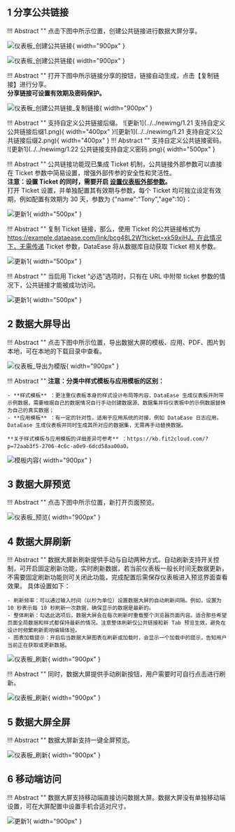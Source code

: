 ## 1 分享公共链接

!!! Abstract ""
	点击下图中所示位置，创建公共链接进行数据大屏分享。

![仪表板_创建公共链接](../img/dashboard_generation/数据大屏进行分享.png){ width="900px" }

![仪表板_创建公共链接](../img/dashboard_generation/数据大屏进行分享2.png){ width="900px" }

!!! Abstract ""
	打开下图中所示链接分享的按钮，链接自动生成，点击【复制链接】进行分享。  
	**分享链接可设置有效期及密码保护。**

![仪表板_创建公共链接_复制链接](../img/dashboard_generation/数据大屏设置公共链接.png){ width="900px" }

!!! Abstract ""
	支持自定义公共链接后缀。
![更新1](../../newimg/1.21 支持自定义公共链接后缀1.png){ width="400px" }![更新1](../../newimg/1.21 支持自定义公共链接后缀2.png){ width="400px" }
!!! Abstract ""
	支持自定义公共链接密码。
![更新1](../../newimg/1.22 公共链接支持自定义密码.png){ width="500px" }

!!! Abstract ""
	公共链接功能现已集成 Ticket 机制，公共链接外部参数可以直接在 Ticket 参数中简易设置，增强外部传参的安全性和灵活性。  
	**注意：设置 Ticket 的同时，需要开启 [设置仪表板外部参数](https://dataease.io/docs/v2/user_manual/panel_basicfunctions/#7)。**   
	打开 Ticket 设置，并单独配置其有效期与参数，每个 Ticket 均可独立设定有效期，例如配置有效期为 30 天，参数为 {"name":"Tony","age":10}：  

![更新1](../../newimg/1.2%20公共链接分享支持%20Ticket%20方式2.PNG){ width="500px" }

!!! Abstract ""
	复制 Ticket 链接，那么，使用 Ticket 的公共链接格式为 https://example.dataease.com/link/bcg48L2W?ticket=xk59xiHJ。在此情况下，无需传递 Ticket 参数，DataEase 将从数据库自动获取 Ticket 相关参数。

![更新1](../../newimg/1.2%20公共链接分享支持%20Ticket%20方式3.PNG){ width="500px" }

!!! Abstract ""
	当启用 Ticket “必选”选项时，只有在 URL 中附带 ticket 参数的情况下，公共链接才能被成功访问。

![更新1](../../newimg/1.2%20公共链接分享支持%20Ticket%20方式4.PNG){ width="500px" }


## 2 数据大屏导出

!!! Abstract ""
	点击下图中所示位置，导出数据大屏的模板、应用、PDF、图片到本地，可在本地的下载目录中查看。

![仪表板_导出为模版](../img/dashboard_generation/数据大屏导出.png){ width="900px" }

!!! Abstract ""
	**注意：分类中样式模板与应用模板的区别：**

    - **样式模板** ：更注重仪表板本身的样式设计布局等内容，DataEase 生成仪表板并附带示例数据，需要根据自己的数据情况自行手动创建数据源、数据集并将仪表板中的示例数据替换为自己的真实数据；
    - **应用模板** ：有一定的针对性，适用于应用系统的对接，例如 DataEase 日志应用。DataEase 生成仪表板并同时生成其所对应的数据集，无需再手动替换数据。

    **关于样式模板与应用模板的详细差异可参考** ：https://kb.fit2cloud.com/?p=72aab3f5-2706-4c6c-a0e9-6dcd58aa00a0。

![模板内容](../img/template_market/模板内容.png){ width="900px" }

## 3 数据大屏预览

!!! Abstract ""
	点击下图中所示位置，新打开页面预览。

![仪表板_预览](../img/dashboard_generation/数据大屏预览.png){ width="900px" }



## 4 数据大屏刷新

!!! Abstract ""
	数据大屏新刷新提供手动与自动两种方式。自动刷新支持开关控制，可开启固定刷新功能，实时刷新数据，若当前仪表板一般长时间无数据更新，不需要固定刷新功能则可关闭此功能，完成配置后需保存仪表板进入预览界面查看效果。
	具体设置如下：

	- 刷新频率：可以通过输入时间（以秒为单位）设置数据大屏的自动刷新间隔。例如，设置为 10 秒表示每 10 秒刷新一次数据，确保显示的数据是最新的。  
	- 整体刷新：勾选此选项后，数据大屏会在每次刷新时重载整个浏览器页面内容。适合那些希望页面全局数据和样式都保持最新的情况。注意整体刷新仅公共链接和新 Tab 预览生效，避免在设计时频繁刷新影响编辑体验。  
	- 图表加载提示：开启后当数据大屏图表在刷新或加载时，会显示一个加载中的提示，告知用户当前正在获取或更新数据。  

![仪表板_刷新](../img/dashboard_generation/数据大屏刷新设置.png){ width="900px" }

!!! Abstract ""
	同时，数据大屏提供手动刷新按钮，用户需要时可自行点击进行刷新。

![仪表板_刷新](../img/dashboard_generation/数据大屏刷新.png){ width="900px" }


## 5 数据大屏全屏

!!! Abstract ""
	数据大屏新支持一键全屏预览。

![仪表板_刷新](../img/dashboard_generation/数据大屏全屏.png){ width="900px" }

## 6 移动端访问

!!! Abstract ""
	数据大屏支持移动端直接访问数据大屏。数据大屏没有单独移动端设置，可在大屏配置中设置手机合适对尺寸。

![更新1](../newimg/支持移动端访问数据大屏.png){ width="900px" }






